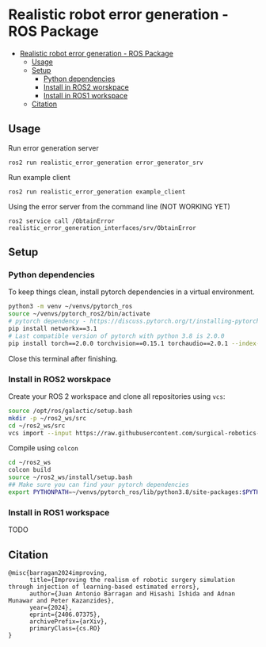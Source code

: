 # Realistic robot error generation - ROS Package

- [Realistic robot error generation - ROS Package](#realistic-robot-error-generation---ros-package)
  - [Usage](#usage)
  - [Setup](#setup)
    - [Python dependencies](#python-dependencies)
    - [Install in ROS2 worskpace](#install-in-ros2-worskpace)
    - [Install in ROS1 workspace](#install-in-ros1-workspace)
  - [Citation](#citation)

## Usage

Run error generation server
```
ros2 run realistic_error_generation error_generator_srv
```

Run example client
```
ros2 run realistic_error_generation example_client 
```

Using the error server from the command line (NOT WORKING YET)
```
ros2 service call /ObtainError realistic_error_generation_interfaces/srv/ObtainError
```

## Setup

### Python dependencies

To keep things clean, install pytorch dependencies in a virtual environment. 

```bash
python3 -m venv ~/venvs/pytorch_ros
source ~/venvs/pytorch_ros2/bin/activate
# pytorch dependency - https://discuss.pytorch.org/t/installing-pytorch-under-python-3-8-question-about-networkx-version/196740 
pip install networkx==3.1
# Last compatible version of pytorch with python 3.8 is 2.0.0
pip install torch==2.0.0 torchvision==0.15.1 torchaudio==2.0.1 --index-url https://download.pytorch.org/whl/cu118
```

Close this terminal after finishing.

### Install in ROS2 worskpace 

Create your ROS 2 workspace and clone all repositories using `vcs`:

```bash
source /opt/ros/galactic/setup.bash
mkdir -p ~/ros2_ws/src
cd ~/ros2_ws/src
vcs import --input https://raw.githubusercontent.com/surgical-robotics-ai/realistic_error_generation/refs/heads/main/ros2-error-generation-devel.repos.yaml  
```

Compile using `colcon`

```bash
cd ~/ros2_ws
colcon build 
source ~/ros2_ws/install/setup.bash
## Make sure you can find your pytorch dependencies
export PYTHONPATH=~/venvs/pytorch_ros/lib/python3.8/site-packages:$PYTHONPATH
```

### Install in ROS1 workspace

TODO

## Citation

```
@misc{barragan2024improving,
      title={Improving the realism of robotic surgery simulation through injection of learning-based estimated errors}, 
      author={Juan Antonio Barragan and Hisashi Ishida and Adnan Munawar and Peter Kazanzides},
      year={2024},
      eprint={2406.07375},
      archivePrefix={arXiv},
      primaryClass={cs.RO}
}
```
